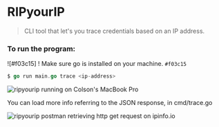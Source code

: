 # RIPyourIP
> CLI tool that let's you trace credentials based on an IP address.

### To run the program: 
![#f03c15] ! Make sure go is installed on your machine. `#f03c15` <br/>
```go
$ go run main.go trace <ip-address>
```

![ripyourip running on Colson's MacBook Pro](https://i.imgur.com/UoDWobr.png)

You can load more info referring to the JSON response, in cmd/trace.go

![ripyourip postman retrieving http get request on ipinfo.io](https://i.imgur.com/7rEB9hh.png)
